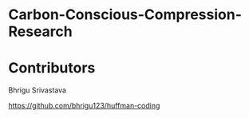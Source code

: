 # Carbon-Conscious-Compression-Research



# Contributors
Bhrigu Srivastava

https://github.com/bhrigu123/huffman-coding
